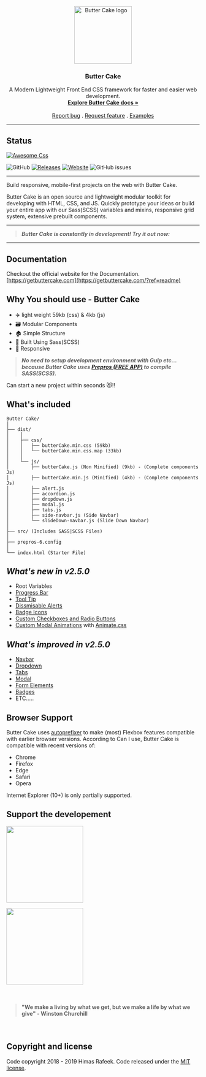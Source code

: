 <p align="center">
  <a href="https://getbuttercake.com/?ref=readmeHeader">
    <img src="https://getbuttercake.com/assets/images/logo-nav.png" alt="Butter Cake logo" width="150">
  </a>
</p>

<h3 align="center">Butter Cake</h3>

<p align="center">
  A Modern Lightweight Front End CSS framework for faster and easier web development.
  <br>
  <a href="https://getbuttercake.com/?ref=readmeHeader"><strong>Explore Butter Cake docs »</strong></a>
  <br>
  <br>
  <a href="https://getbuttercake.com/">Report bug</a>
  .
  <a href="https://getbuttercake.com/">Request feature</a>
  .
  <a href="https://getbuttercake.com/examples">Examples</a>
</p>

---


## Status

[![Awesome Css](https://cdn.rawgit.com/sindresorhus/awesome/d7305f38d29fed78fa85652e3a63e154dd8e8829/media/badge.svg)](https://github.com/sindresorhus/awesome)

![GitHub](https://img.shields.io/github/license/himasrafeek/butterCake.svg)
[![Releases](https://img.shields.io/github/release/himasrafeek/butterCake.svg)](#releases)
[![Website](https://img.shields.io/website/https/getbuttercake.com.svg)](#website)
![GitHub issues](https://img.shields.io/github/issues-raw/himasrafeek/butterCake.svg)

---

 Build responsive, mobile-first projects on the web with Butter Cake. 

 Butter Cake is an open source and lightweight modular toolkit for developing with HTML, CSS, and JS. Quickly prototype your ideas or build your entire app with our Sass(SCSS) variables and mixins, responsive grid system, extensive prebuilt components.

---
 > ***Butter Cake is constantly in development! Try it out now:***
---

## Documentation

Checkout the official website for the Documentation. [https://getbuttercake.com](https://getbuttercake.com/?ref=readme)


## Why You  should use - Butter Cake

 - ✈️ light weight 59kb (css) &amp; 4kb (js)
 - 🗃 Modular Components
 - 🏠 Simple Structure
 - 📜 Built Using Sass(SCSS)
 - 📲 Responsive

 > ***No need to setup development environment with Gulp etc... because Butter Cake uses [Prepros (FREE APP)](https://prepros.io/?ref=getbuttercake.com) to compile SASS(SCSS).***

Can start a new project within seconds 😻!!


## What's included

```
Butter Cake/
│
├── dist/
│    │
│    ├── css/
│    │   ├── butterCake.min.css (59kb)
│    │   └── butterCake.min.css.map (33kb)
│    │ 
│    └── js/
│        ├── butterCake.js (Non Minified) (9kb) - (Complete components Js)
│        ├── butterCake.min.js (Minified) (4kb) - (Complete components Js)
│        ├── alert.js 
│        ├── accordion.js 
│        ├── dropdown.js 
│        ├── modal.js 
│        ├── tabs.js 
│        ├── side-navbar.js (Side Navbar)
│        └── slideDown-navbar.js (Slide Down Navbar)
│
├── src/ (Includes SASS|SCSS Files)
│
├── prepros-6.config
│
└── index.html (Starter File)
```


## ***What's new in v2.5.0***
- Root Variables
- [Progress Bar](https://getbuttercake.com/docs/progress-bars/)
- [Tool Tip](https://getbuttercake.com/docs/tool-tips/)
- [Dissmisable Alerts](https://getbuttercake.com/docs/alerts/#alerts-Dismissable)
- [Badge Icons](https://getbuttercake.com/docs/badges/#badge-icons)
- [Custom Checkboxes and Radio Buttons](https://getbuttercake.com/docs/forms/#Custom-Checkbox)
- [Custom Modal Animations](https://getbuttercake.com/docs/modals/#modal-with-animate) with [Animate.css](https://daneden.github.io/animate.css/)

## ***What's improved in v2.5.0***
- [Navbar](https://getbuttercake.com/docs/navbars/)
- [Dropdown](https://getbuttercake.com/docs/dropdowns/)
- [Tabs](https://getbuttercake.com/docs/tabs/)
- [Modal](https://getbuttercake.com/docs/modals/)
- [Form Elements](https://getbuttercake.com/docs/forms/)
- [Badges](https://getbuttercake.com/docs/badges/)
- ETC.....


## Browser Support
Butter Cake uses [autoprefixer](https://github.com/postcss/autoprefixer) to make (most) Flexbox features compatible with earlier browser versions. According to Can I use, Butter Cake is compatible with recent versions of:

- Chrome
- Firefox
- Edge
- Safari
- Opera

Internet Explorer (10+) is only partially supported.


## Support the developement
<a href="https://www.patreon.com/bePatron?u=3868721"><img src="https://camo.githubusercontent.com/c11c9bdf1f6c2a1d80afb11859984a61f0fadfa6/68747470733a2f2f63352e70617472656f6e2e636f6d2f65787465726e616c2f6c6f676f2f6265636f6d655f615f706174726f6e5f627574746f6e4032782e706e67" width="200px"></a>

<a href="http://bit.ly/2qwDHFX"><img src="https://cdn.rawgit.com/twolfson/paypal-github-button/1.0.0/dist/button.svg" width="200px"></a>

<br>

> #### &quot;We make a living by what we get, but we make a life by what we give&quot; - <b>Winston Churchill</b>

<br>

## Copyright and license
Code copyright 2018 - 2019 Himas Rafeek. Code released under the [MIT license](https://github.com/HimasRafeek/butterCake/blob/master/LICENSE).